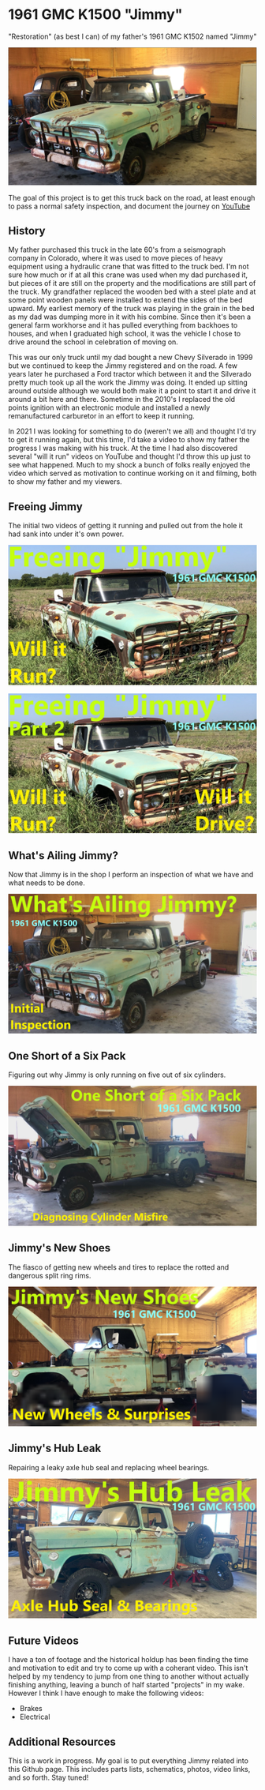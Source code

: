 # 1961 GMC K1500 "Jimmy"
"Restoration" (as best I can) of my father's 1961 GMC K1502 named "Jimmy"

<img alt="Photo of Jimmy in the shop" src="jimmyinshop.PNG">

The goal of this project is to get this truck back on the road, at least enough to pass a normal safety inspection, and document the journey on [YouTube](https://www.youtube.com/playlist?list=PL5zrjhP8uTBTyOsT4I877-9L_4qDtNuRh) 

## History
My father purchased this truck in the late 60's from a seismograph company in Colorado, where it was used to move pieces of heavy equipment using a hydraulic crane that was fitted to the truck bed. I'm not sure how much or if at all this crane was used when my dad purchased it, but pieces of it are still on the property and the modifications are still part of the truck. My grandfather replaced the wooden bed with a steel plate and at some point wooden panels were installed to extend the sides of the bed upward. My earliest memory of the truck was playing in the grain in the bed as my dad was dumping more in it with his combine. Since then it's been a general farm workhorse and it has pulled everything from backhoes to houses, and when I graduated high school, it was the vehicle I chose to drive around the school in celebration of moving on.

This was our only truck until my dad bought a new Chevy Silverado in 1999 but we continued to keep the Jimmy registered and on the road. A few years later he purchased a Ford tractor which between it and the Silverado pretty much took up all the work the Jimmy was doing. It ended up sitting around outside although we would both make it a point to start it and drive it around a bit here and there. Sometime in the 2010's I replaced the old points ignition with an electronic module and installed a newly remanufactured carburetor in an effort to keep it running. 

In 2021 I was looking for something to do (weren't we all) and thought I'd try to get it running again, but this time, I'd take a video to show my father the progress I was making with his truck. At the time I had also discovered several "will it run" videos on YouTube and thought I'd throw this up just to see what happened. Much to my shock a bunch of folks really enjoyed the video which served as motivation to continue working on it and filming, both to show my father and my viewers. 

## Freeing Jimmy
The initial two videos of getting it running and pulled out from the hole it had sank into under it's own power.

[<img alt="Freeing Jimmy Part One Video Thumbnail" src="Freeing%20Jimmy%20Thumbnail.jpg">](https://www.youtube.com/watch?v=BDBbOCLVkqM)

[<img alt="Freeing Jimmy Part Two Video Thumbnail" src="Freeing%20Jimmy%20Part%20Two%20Thumbnail.jpg">](https://www.youtube.com/watch?v=iibpplyTRWo)

## What's Ailing Jimmy?
Now that Jimmy is in the shop I perform an inspection of what we have and what needs to be done.

[<img alt="Whats Ailing Jimmy Video Thumbnail" src="Whats%20Ailing%20Jimmy%20Thumbnail.png">](https://www.youtube.com/watch?v=Oc8QfcXD-ig)

## One Short of a Six Pack
Figuring out why Jimmy is only running on five out of six cylinders.

[<img alt="One Short of a Six Pack Video Thumbnail" src="One%20Short%20of%20a%20Six%20Pack%20Thumbnail.jpg">](https://www.youtube.com/watch?v=8nosHqCw6q0)

## Jimmy's New Shoes
The fiasco of getting new wheels and tires to replace the rotted and dangerous split ring rims.

[<img alt="Jimmy's New Shoes Video Thumbnail" src="Jimmy's%20New%20Shoes%20Thumbnail%20Rev%201.png">](https://www.youtube.com/watch?v=AXS9r-qLSYo)

## Jimmy's Hub Leak
Repairing a leaky axle hub seal and replacing wheel bearings.

[<img alt="Jimmy's Hub Leak Video Thumbnail" src="Jimmys%20Hub%20Leak%20Thumbnail%20Rev%200.jpg">](https://www.youtube.com/watch?v=BqKU0TZA1vU)

## Future Videos
I have a ton of footage and the historical holdup has been finding the time and motivation to edit and try to come up with a coherant video. This isn't helped by my tendency to jump from one thing to another without actually finishing anything, leaving a bunch of half started "projects" in my wake. However I think I have enough to make the following videos:

- Brakes
- Electrical

## Additional Resources
This is a work in progress. My goal is to put everything Jimmy related into this Github page. This includes parts lists, schematics, photos, video links, and so forth. Stay tuned!



